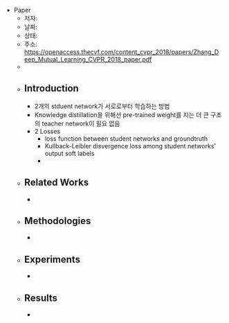 - Paper
	- 저자:
	- 날짜:
	- 상태:
	- 주소: https://openaccess.thecvf.com/content_cvpr_2018/papers/Zhang_Deep_Mutual_Learning_CVPR_2018_paper.pdf
	-
	- ## Introduction
		- 2개의 stduent network가 서로로부터 학습하는 방법
		- Knowledge distillation을 위해선 pre-trained weight를 지는 더 큰 구조의 teacher network이 필요 없음
		- 2 Losses
			- loss function between student networks and groundtruth
			- Kullback-Leibler disvergence loss among student networks' output soft labels
			-
	- ## Related Works
		-
	- ## Methodologies
		-
	- ## Experiments
		-
	- ## Results
		-